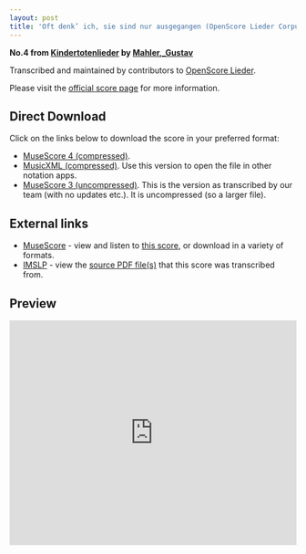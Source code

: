 ```yaml
---
layout: post
title: 'Oft denk’ ich, sie sind nur ausgegangen (OpenScore Lieder Corpus)'
---
```


__No.4 from [Kindertotenlieder](https://fourscoreandmore.org/OpenScore/Mahler%2C_Gustav/Kindertotenlieder/) by [Mahler,_Gustav](https://fourscoreandmore.org/OpenScore/Mahler%2C_Gustav)__

Transcribed and maintained by contributors to [OpenScore Lieder].

Please visit the [official score page] for more information.

[official score page]: https://musescore.com/openscore-lieder-corpus/scores/5062118
[OpenScore Lieder]: https://musescore.com/openscore-lieder-corpus

## Direct Download

Click on the links below to download the score in your preferred format:
- [MuseScore 4 (compressed)](https://fourscoreandmore.org/OpenScore/Mahler%2C_Gustav/Kindertotenlieder/4_Oft_denk%E2%80%99_ich%2C_sie_sind_nur_ausgegangen.mscz).
- [MusicXML (compressed)](https://fourscoreandmore.org/OpenScore/Mahler%2C_Gustav/Kindertotenlieder/4_Oft_denk%E2%80%99_ich%2C_sie_sind_nur_ausgegangen.mxl). Use this version to open the file in other notation apps.
- [MuseScore 3 (uncompressed)](https://raw.githubusercontent.com/OpenScore/Lieder/refs/heads/main/scores/Mahler%2C_Gustav/Kindertotenlieder/4_Oft_denk%E2%80%99_ich%2C_sie_sind_nur_ausgegangen/lc5062118.mscx). This is the version as transcribed by our team (with no updates etc.). It is uncompressed (so a larger file).

## External links

- [MuseScore] - view and listen to [this score][MuseScore], or download in a variety of formats.
- [IMSLP] - view the [source PDF file(s)][IMSLP] that this score was transcribed from.

[MuseScore]: https://musescore.com/score/5062118
[IMSLP]: https://imslp.org/wiki/Special:ReverseLookup/37187

## Preview

<iframe width="100%" height="394" src="https://musescore.com/openscore-lieder-corpus/scores/5062118/embed" frameborder="0" allowfullscreen allow="autoplay; fullscreen"></iframe>
